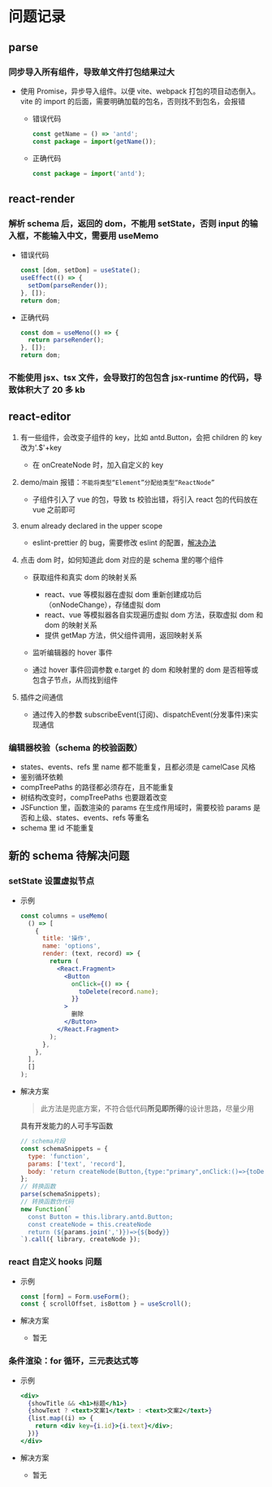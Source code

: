 # 问题记录

## parse

### 同步导入所有组件，导致单文件打包结果过大

- 使用 Promise，异步导入组件。以便 vite、webpack 打包的项目动态倒入。vite 的 import 的后面，需要明确加载的包名，否则找不到包名，会报错

  - 错误代码

    ```jsx
    const getName = () => 'antd';
    const package = import(getName());
    ```

  - 正确代码

    ```jsx
    const package = import('antd');
    ```

## react-render

### 解析 schema 后，返回的 dom，不能用 setState，否则 input 的输入框，不能输入中文，需要用 useMemo

- 错误代码

  ```jsx
  const [dom, setDom] = useState();
  useEffect(() => {
    setDom(parseRender());
  }, []);
  return dom;
  ```

- 正确代码

  ```jsx
  const dom = useMeno(() => {
    return parseRender();
  }, []);
  return dom;
  ```

### 不能使用 jsx、tsx 文件，会导致打的包包含 jsx-runtime 的代码，导致体积大了 20 多 kb

## react-editor

1. 有一些组件，会改变子组件的 key，比如 antd.Button，会把 children 的 key 改为'.$'+key

   - 在 onCreateNode 时，加入自定义的 key

2. demo/main 报错：`不能将类型“Element”分配给类型“ReactNode”`

   - 子组件引入了 vue 的包，导致 ts 校验出错，将引入 react 包的代码放在 vue 之前即可

3. enum already declared in the upper scope

   - eslint-prettier 的 bug，需要修改 eslint 的配置，[解决办法](https://github.com/typescript-eslint/typescript-eslint/issues/2484)

4. 点击 dom 时，如何知道此 dom 对应的是 schema 里的哪个组件

   - 获取组件和真实 dom 的映射关系

     - react、vue 等模拟器在虚拟 dom 重新创建成功后（onNodeChange），存储虚拟 dom
     - react、vue 等模拟器各自实现遍历虚拟 dom 方法，获取虚拟 dom 和 dom 的映射关系
     - 提供 getMap 方法，供父组件调用，返回映射关系

   - 监听编辑器的 hover 事件

   - 通过 hover 事件回调参数 e.target 的 dom 和映射里的 dom 是否相等或包含子节点，从而找到组件

5. 插件之间通信

   - 通过传入的参数 subscribeEvent(订阅)、dispatchEvent(分发事件)来实现通信

### 编辑器校验（schema 的校验函数）

- states、events、refs 里 name 都不能重复，且都必须是 camelCase 风格
- 鉴别循环依赖
- compTreePaths 的路径都必须存在，且不能重复
- 树结构改变时，compTreePaths 也要跟着改变
- JSFunction 里，函数渲染的 params 在生成作用域时，需要校验 params 是否和上级、states、events、refs 等重名
- schema 里 id 不能重复

## 新的 schema 待解决问题

### setState 设置虚拟节点

- 示例

  ```jsx
  const columns = useMemo(
    () => [
      {
        title: '操作',
        name: 'options',
        render: (text, record) => {
          return (
            <React.Fragment>
              <Button
                onClick={() => {
                  toDelete(record.name);
                }}
              >
                删除
              </Button>
            </React.Fragment>
          );
        },
      },
    ],
    []
  );
  ```

- 解决方案

  > 此方法是兜底方案，不符合低代码**所见即所得**的设计思路，尽量少用

  具有开发能力的人可手写函数

  ```js
  // schema片段
  const schemaSnippets = {
    type: 'function',
    params: ['text', 'record'],
    body: 'return createNode(Button,{type:"primary",onClick:()=>{toDelete(record.id)}},"删除")',
  };
  // 转换函数
  parse(schemaSnippets);
  // 转换函数伪代码
  new Function(`
    const Button = this.library.antd.Button;
    const createNode = this.createNode
    return (${params.join(',')})=>{${body}}
  `).call({ library, createNode });
  ```

### react 自定义 hooks 问题

- 示例

  ```jsx
  const [form] = Form.useForm();
  const { scrollOffset, isBottom } = useScroll();
  ```

- 解决方案
  - 暂无

### 条件渲染：for 循环，三元表达式等

- 示例

  ```jsx
  <div>
    {showTitle && <h1>标题</h1>}
    {showText ? <text>文案1</text> : <text>文案2</text>}
    {list.map((i) => {
      return <div key={i.id}>{i.text}</div>;
    })}
  </div>
  ```

- 解决方案
  - 暂无

